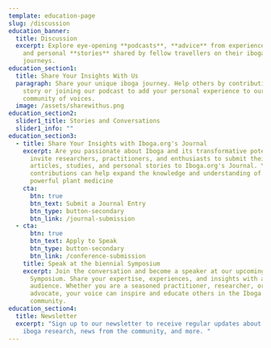 ```yaml
---
template: education-page
slug: /discussion
education_banner:
  title: Discussion
  excerpt: Explore eye-opening **podcasts**, **advice** from experienced servers,
    and personal **stories** shared by fellow travellers on their iboga
    journeys.
education_section1:
  title: Share Your Insights With Us
  paragraph: Share your unique iboga journey. Help others by contributing your
    story or joining our podcast to add your personal experience to our growing
    community of voices.
  image: /assets/sharewithus.png
education_section2:
  slider1_title: Stories and Conversations
  slider1_info: ""
education_section3:
  - title: Share Your Insights with Iboga.org's Journal
    excerpt: Are you passionate about Iboga and its transformative potential? We
      invite researchers, practitioners, and enthusiasts to submit their
      articles, studies, and personal stories to Iboga.org's Journal. Your
      contributions can help expand the knowledge and understanding of this
      powerful plant medicine
    cta:
      btn: true
      btn_text: Submit a Journal Entry
      btn_type: button-secondary
      btn_link: /journal-submission
  - cta:
      btn: true
      btn_text: Apply to Speak
      btn_type: button-secondary
      btn_link: /conference-submission
    title: Speak at the biennial Symposium
    excerpt: Join the conversation and become a speaker at our upcoming Wood
      Symposium. Share your expertise, experiences, and insights with a global
      audience. Whether you are a seasoned practitioner, researcher, or
      advocate, your voice can inspire and educate others in the Iboga
      community.
education_section4:
  title: Newsletter
  excerpt: "Sign up to our newsletter to receive regular updates about the latest
    iboga research, news from the community, and more. "
---
```

